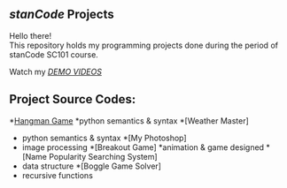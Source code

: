 ## *stanCode* Projects
Hello there!\
This repository holds my programming projects done during the period of stanCode SC101 course.

Watch my *[DEMO VIDEOS]()*

## Project Source Codes:
*[Hangman Game](https://github.com/st5703/StanCode-Project/blob/main/StanCode%20projects/hangman_game/hangman.py)
    *python semantics & syntax
*[Weather Master]
  * python semantics & syntax
*[My Photoshop]
  * image processing
*[Breakout Game]
  *animation & game designed
*[Name Popularity Searching System]
  * data structure
*[Boggle Game Solver]
  * recursive functions

